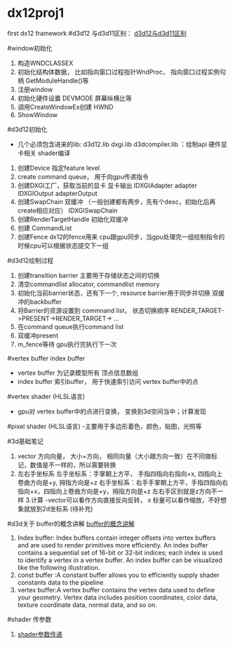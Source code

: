 # dx12proj1
first dx12 framework
#d3d12 与d3d11区别：
[d3d12与d3d11区别](https://docs.microsoft.com/en-us/windows/win32/direct3d12/important-changes-from-directx-11-to-directx-12)

#window初始化 
1. 构造WNDCLASSEX
2. 初始化结构体数据， 比如指向窗口过程指针WndProc， 指向窗口过程实例句柄 GetModuleHandle()等
3. 注册window
4. 初始化硬件设置 DEVMODE 屏幕纵横比等
5. 调用CreateWindowEx创建 HWND
6. ShowWindow

#d3d12初始化
- 几个必须包含进来的lib: d3d12.lib dxgi.lib d3dcompiler.lib ：绘制api  硬件显卡相关  shader编译

1. 创建Device 指定feature level
2. create command queue， 用于向gpu传递指令
3. 创建DXGI工厂，获取当前的显卡 显卡输出  IDXGIAdapter adapter IDXGIOutput adapterOutput
4. 创建SwapChain 双缓冲 （一般创建都有两步，先有个desc，初始化后再create相应对应） IDXGISwapChain
5. 创建RenderTargetHandle 初始化双缓冲
6. 创建 CommandList
7. 创建Fence  dx12的fence用来 cpu跟gpu同步，当gpu处理完一组绘制指令的时候cpu可以根据状态提交下一组

#d3d12绘制过程

1. 创建transition barrier 主要用于存储状态之间的切换
2. 清空commandlist allocator, commandlist memory
3. 初始化当前barrier状态，还有下一个, resource barrier用于同步并切换 双缓冲的backbuffer
4. 将Barrier的资源设置到 commnand list， 状态切换顺序 RENDER_TARGET->PRESENT->RENDER_TARGET-> ...
5. 在command queue执行command list 
6. 双缓冲present  
7. m_fence等待 gpu执行完执行下一次

#vertex buffer index buffer 
- vertex buffer 为记录模型所有 顶点信息数组
- index buffer 索引buffer， 用于快速索引访问 vertex buffer中的点

#vertex shader (HLSL语言)
- gpu对 vertex buffer中的点进行变换， 变换到3d空间当中；计算发现

#pixel shader (HLSL语言)
-主要用于多边形着色，颜色，贴图，光照等


#3d基础笔记 

1. vector 
方向向量， 大小+方向， 相同向量（大小跟方向一致）在不同做标记，数值是不一样的，所以需要转换
2. 左右手坐标系
左手坐标系：手掌朝上方平， 手指四指向右指向+x, 四指向上卷曲方向是+y, 拇指方向是+z
右手坐标系：右手手掌朝上方平，手指四指向右指向+x，四指向上卷曲方向是+y，拇指方向是+z
左右手区别就是z方向不一样
3.计算
-vector可以看作方向直接反向反转， x 标量可以看作缩放，不好想象就放到2d坐标系
(待补充)

#d3d关于 buffer的概念讲解
[buffer的概念讲解](https://docs.microsoft.com/en-us/windows/win32/direct3d11/overviews-direct3d-11-resources-buffers-intro)
1. Index buffer: Index buffers contain integer offsets into vertex buffers and are used to render primitives more efficiently. 
An index buffer contains a sequential set of 16-bit or 32-bit indices; each index is used to identify a vertex in a vertex buffer. An index buffer can be visualized like the following illustration.
2. const buffer :A constant buffer allows you to efficiently supply shader constants data to the pipeline
3. vertex buffer:A vertex buffer contains the vertex data used to define your geometry. Vertex data includes position coordinates, color data, texture coordinate data, normal data, and so on.

#shader 传参数
1. [shader参数传递](https://docs.microsoft.com/en-us/windows/win32/direct3dgetstarted/work-with-shaders-and-shader-resources)
